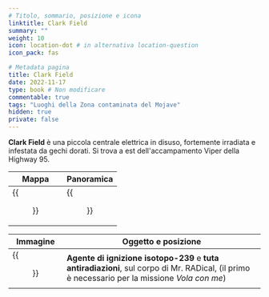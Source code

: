 ```yaml
---
# Titolo, sommario, posizione e icona
linktitle: Clark Field
summary: ""
weight: 10
icon: location-dot # in alternativa location-question
icon_pack: fas

# Metadata pagina
title: Clark Field
date: 2022-11-17
type: book # Non modificare
commentable: true
tags: "Luoghi della Zona contaminata del Mojave"
hidden: true
private: false
---
```


<div class="fnv">

**Clark Field** è una piccola centrale elettrica in disuso, fortemente irradiata e infestata da gechi dorati. Si trova a est dell'accampamento Viper della Highway 95.

| Mappa  | Panoramica |
| -----  | ---------- |
|   {{<figure src="fnv/Clark_Field_loc.webp">}}                 |     {{<figure src="fnv/Clark_Field.webp">}}       | 

| Immagine | Oggetto e posizione |
| -------- | ------------------- |
|  {{<figure src="fnv/Mr_RADical.webp">}}        |   **Agente di ignizione isotopo-239** e **tuta antiradiazioni**, sul corpo di Mr. RADical, (il primo è necessario per la missione _Vola con me_)                  |

</div>

